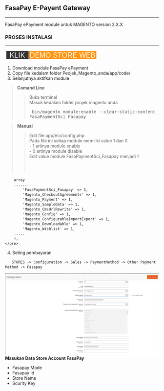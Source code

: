 ## FasaPay E-Payent Gateway
---
FasaPay ePayment module untuk MAGENTO version 2.X.X
### PROSES INSTALASI
---
[![button](/doc/demostore.png)](https://magstore.fasapay.id/)

1. Download module FasaPay ePayment
2. Copy file kedalam folder Peojek_Magento_anda/app/code/
3. Selanjutnya aktifkan module

> **Comand Line**
>> Buka terminal
<br /> Masuk kedalam folder projek magento anda
<br /> <pre>
        bin/magento module:enable --clear-static-content FasaPaymentSci_Fasapay
    </pre>

> **Manual**
>> Edit file app/etc/config.php
<br /> Pada file ini setiap module memiliki value 1 dan 0 
    <br />- 1 artinya module enable
    <br />- 0 artinya module disable
<br /> Edit value module FasaPaymentSci_Fasapay menjadi 1
>> <pre> 
        array 
        .......
            'FasaPaymentSci_Fasapay' => 1,
            'Magento_CheckoutAgreements' => 1,
            'Magento_Payment' => 1,
            'Magento_SampleData' => 1,
            'Magento_CmsUrlRewrite' => 1,
            'Magento_Config' => 1,
            'Magento_ConfigurableImportExport' => 1,
            'Magento_Downloadable' => 1,
            'Magento_Wishlist' => 1,
        .....
        ),
    </pre>

4. Seting pembayaran <br />
```
   STORES -> Configuration -> Sales -> PaymentMethod -> Other Payment Method -> Fasapay
```
<kbd> <img src="/doc/Screenshot.png" width="700px"/></kbd><br />
**Masukan Data Store Account FasaPay**
  + Fasapay Mode
  + Fasapay Id
  + Store Name
  + Scurity Key



